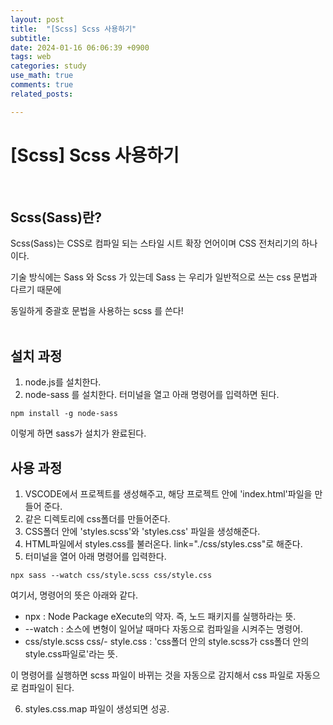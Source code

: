 ```yaml
---
layout: post
title:  "[Scss] Scss 사용하기"
subtitle:   
date: 2024-01-16 06:06:39 +0900
tags: web
categories: study
use_math: true
comments: true
related_posts:

---
```


# [Scss] Scss 사용하기<br/>
<br/>

## Scss(Sass)란?<br/>

Scss(Sass)는 CSS로 컴파일 되는 스타일 시트 확장 언어이며 CSS 전처리기의 하나이다.<br/>

기술 방식에는 Sass 와 Scss 가 있는데 Sass 는 우리가 일반적으로 쓰는 css 문법과 다르기 때문에<br/>

동일하게 중괄호 문법을 사용하는 scss 를 쓴다!<br/>
<br/>

## 설치 과정<br/>

1. node.js를 설치한다.
2. node-sass 를 설치한다. 터미널을 열고 아래 명령어를 입력하면 된다.
```
npm install -g node-sass
```

이렇게 하면 sass가 설치가 완료된다.

## 사용 과정<br/>

1. VSCODE에서 프로젝트를 생성해주고, 해당 프로젝트 안에 'index.html'파일을 만들어 준다.
2. 같은 디렉토리에 css폴더를 만들어준다.
3. CSS폴더 안에 'styles.scss'와 'styles.css' 파일을 생성해준다.
4. HTML파일에서 styles.css를 불러온다. link="./css/styles.css"로 해준다.
5. 터미널을 열어 아래 명령어를 입력한다.

```
npx sass --watch css/style.scss css/style.css
```

여기서, 명령어의 뜻은 아래와 같다.

- npx : Node Package eXecute의 약자. 즉, 노드 패키지를 실행하라는 뜻.
- --watch : 소스에 변형이 일어날 때마다 자동으로 컴파일을 시켜주는 명령어.
- css/style.scss css/- style.css : 'css폴더 안의 style.scss가 css폴더 안의 style.css파일로'라는 뜻.

이 명령어를 실행하면 scss 파일이 바뀌는 것을 자동으로 감지해서 css 파일로 자동으로 컴파일이 된다.<br/>

6. styles.css.map 파일이 생성되면 성공.

<br/>